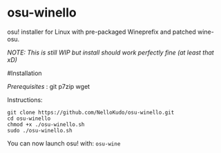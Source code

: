 # osu-winello
osu! installer for Linux with pre-packaged Wineprefix and patched wine-osu.

*NOTE: This is still WIP but install should work perfectly fine (at least that xD)*

#Installation

*Prerequisites* : git p7zip wget

Instructions:
```
git clone https://github.com/NelloKudo/osu-winello.git
cd osu-winello
chmod +x ./osu-winello.sh
sudo ./osu-winello.sh
```

You can now launch osu! with:
```osu-wine```

